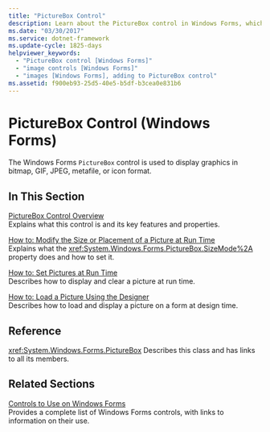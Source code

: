 ```yaml
---
title: "PictureBox Control"
description: Learn about the PictureBox control in Windows Forms, which is used to display graphics in bitmap, GIF, JPEG, metafile, or icon format.
ms.date: "03/30/2017"
ms.service: dotnet-framework
ms.update-cycle: 1825-days
helpviewer_keywords:
  - "PictureBox control [Windows Forms]"
  - "image controls [Windows Forms]"
  - "images [Windows Forms], adding to PictureBox control"
ms.assetid: f900eb93-25d5-40e5-b5df-b3cea0e831b6
---
```

# PictureBox Control (Windows Forms)

The Windows Forms `PictureBox` control is used to display graphics in bitmap, GIF, JPEG, metafile, or icon format.

## In This Section

[PictureBox Control Overview](picturebox-control-overview-windows-forms.md)\
Explains what this control is and its key features and properties.

[How to: Modify the Size or Placement of a Picture at Run Time](how-to-modify-the-size-or-placement-of-a-picture-at-run-time-windows-forms.md)\
Explains what the <xref:System.Windows.Forms.PictureBox.SizeMode%2A> property does and how to set it.

[How to: Set Pictures at Run Time](how-to-set-pictures-at-run-time-windows-forms.md)\
Describes how to display and clear a picture at run time.

[How to: Load a Picture Using the Designer](how-to-load-a-picture-using-the-designer-windows-forms.md)\
Describes how to load and display a picture on a form at design time.

## Reference

<xref:System.Windows.Forms.PictureBox>
Describes this class and has links to all its members.

## Related Sections

[Controls to Use on Windows Forms](controls-to-use-on-windows-forms.md)\
Provides a complete list of Windows Forms controls, with links to information on their use.
